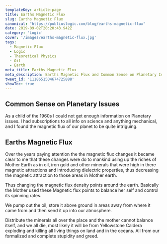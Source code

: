 ```yaml
---
templateKey: article-page
title: Earths Magnetic Flux
slug: Earths Magnetic Flux
canonical: "https://publiuslogic.com/blog/earths-magnetic-flux"
date: 2019-09-02T20:20:43.942Z
category: 'Logic'
cover: '/images/earths-magnetic-flux.jpg'
tags:
  - Magnetic Flux
  - Logic
  - Theoretical Physics
  - Oil
  - Earth
meta_title: Earths Magnetic Flux
meta_description: Earths Magnetic Flux and Common Sense on Planetary Issues
tweet_id: '1118651504674725888'
showToc: true
---
```


## Common Sense on Planetary Issues

As a child of the 1960s I could not get enough information on Planetary issues.
I had subscriptions to all info on science and anything mechanical, and I found the magnetic flux of our planet to be quite intriguing.

## Earths Magnetic Flux

Over the years paying attention the the magnetic flux changes it became clear to me that these changes were do to mankind using up the riches of Mother Earth as in oil, iron gold and other minerals that were high in there magnetic attractions and introducing dielectric properties, thus decreasing the magnetic attraction to those areas in Mother earth.

Thus changing the magnetic flux density points around the earth. Basically the Mother used these Magnetic flux points to balance her self and control its spinning rates.

We pump out the oil, store it above ground in areas away from where it came from and then send it up into our atmosphere.

Distribute the minerals all over the place and the mother cannot balance itself, and we all die, most likely it will be from Yellowstone Caldera exploding and killing all living things on land and in the oceans. All from our formalized and complete stupidity and greed.
